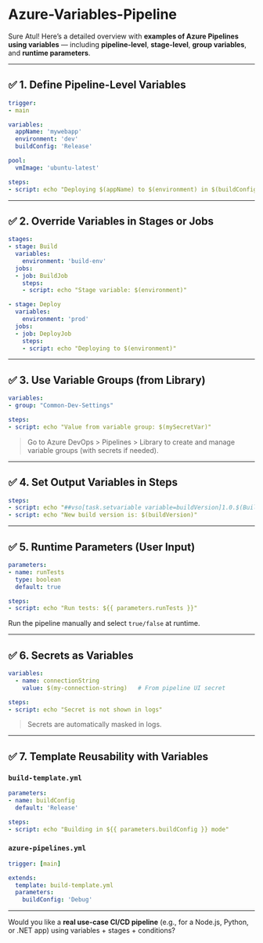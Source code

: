# Azure-Variables-Pipeline
Sure Atul! Here’s a detailed overview with **examples of Azure Pipelines using variables** — including **pipeline-level**, **stage-level**, **group variables**, and **runtime parameters**.

---

## ✅ **1. Define Pipeline-Level Variables**

```yaml
trigger:
- main

variables:
  appName: 'mywebapp'
  environment: 'dev'
  buildConfig: 'Release'

pool:
  vmImage: 'ubuntu-latest'

steps:
- script: echo "Deploying $(appName) to $(environment) in $(buildConfig) mode"
```

---

## ✅ **2. Override Variables in Stages or Jobs**

```yaml
stages:
- stage: Build
  variables:
    environment: 'build-env'
  jobs:
  - job: BuildJob
    steps:
    - script: echo "Stage variable: $(environment)"

- stage: Deploy
  variables:
    environment: 'prod'
  jobs:
  - job: DeployJob
    steps:
    - script: echo "Deploying to $(environment)"
```

---

## ✅ **3. Use Variable Groups (from Library)**

```yaml
variables:
- group: "Common-Dev-Settings"

steps:
- script: echo "Value from variable group: $(mySecretVar)"
```

> Go to Azure DevOps > Pipelines > Library to create and manage variable groups (with secrets if needed).

---

## ✅ **4. Set Output Variables in Steps**

```yaml
steps:
- script: echo "##vso[task.setvariable variable=buildVersion]1.0.$(Build.BuildId)"
- script: echo "New build version is: $(buildVersion)"
```

---

## ✅ **5. Runtime Parameters (User Input)**

```yaml
parameters:
- name: runTests
  type: boolean
  default: true

steps:
- script: echo "Run tests: ${{ parameters.runTests }}"
```

Run the pipeline manually and select `true/false` at runtime.

---

## ✅ **6. Secrets as Variables**

```yaml
variables:
  - name: connectionString
    value: $(my-connection-string)   # From pipeline UI secret

steps:
- script: echo "Secret is not shown in logs"
```

> Secrets are automatically masked in logs.

---

## ✅ **7. Template Reusability with Variables**

### `build-template.yml`
```yaml
parameters:
- name: buildConfig
  default: 'Release'

steps:
- script: echo "Building in ${{ parameters.buildConfig }} mode"
```

### `azure-pipelines.yml`
```yaml
trigger: [main]

extends:
  template: build-template.yml
  parameters:
    buildConfig: 'Debug'
```

---

Would you like a **real use-case CI/CD pipeline** (e.g., for a Node.js, Python, or .NET app) using variables + stages + conditions?
